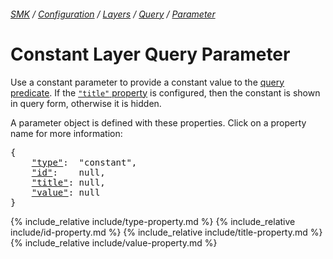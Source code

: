 ###### [SMK](../../../..) / [Configuration](../../..) / [Layers](../..) / [Query](..) / [Parameter](.)

# Constant Layer Query Parameter

Use a constant parameter to provide a constant value to the [query predicate](../predicate).
If the [`"title"` property](#title-property) is configured, then the constant is shown in query form, otherwise it is hidden.

A parameter object is defined with these properties.
Click on a property name for more information:
<pre>
{
    <a href="#type-property"    >"type"</a>:  "constant",
    <a href="#id-property"      >"id"</a>:    null,
    <a href="#title-property"   >"title"</a>: null,
    <a href="#value-property"   >"value"</a>: null
}
</pre>

{% include_relative include/type-property.md %}
{% include_relative include/id-property.md %}
{% include_relative include/title-property.md %}
{% include_relative include/value-property.md %}
